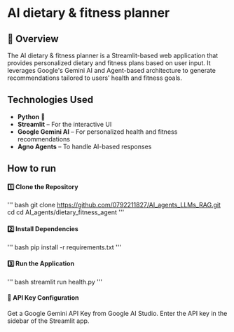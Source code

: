 # AI dietary & fitness planner 

## 📌 Overview

The AI dietary & fitness planner is a Streamlit-based web application that provides personalized dietary and fitness plans based on user input. It leverages Google's Gemini AI and Agent-based architecture to generate recommendations tailored to users’ health and fitness goals.

## Technologies Used
* **Python** 🐍
* **Streamlit** – For the interactive UI
* **Google Gemini AI** – For personalized health and fitness recommendations
* **Agno Agents** – To handle AI-based responses

## How to run 

#### 1️⃣ Clone the Repository
'''
   bash
   git clone https://github.com/0792211827/AI_agents_LLMs_RAG.git
   cd  cd AI_agents/dietary_fitness_agent
'''
#### 2️⃣  Install Dependencies
'''
   bash 
   pip install -r requirements.txt
''' 

#### 3️⃣ Run the Application
''' 
   bash 
   streamlit run health.py
'''

#### 🔑 API Key Configuration
Get a Google Gemini API Key from Google AI Studio.
Enter the API key in the sidebar of the Streamlit app.